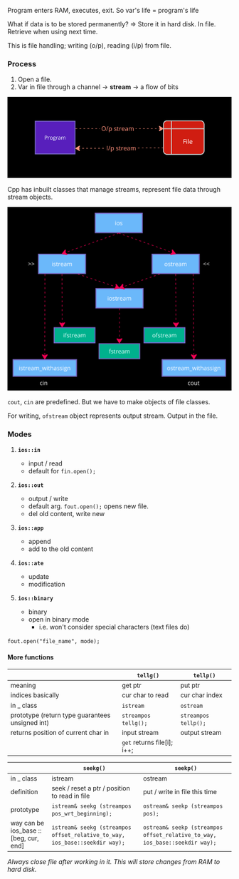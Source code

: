 Program enters RAM, executes, exit. So var's life = program's life

What if data is to be stored permanently?
=> Store it in hard disk. In file.
Retrieve when using next time.

This is file handling; writing (o/p), reading (i/p) from file.

### Process
1. Open a file.
2. Var in file through a channel -> **stream** -> a flow of bits

![](./Pictures/stream.png)

Cpp has inbuilt classes that manage streams, represent file data through stream objects.

![iostream & fstream](./Pictures/ios_f_stream.png)

`cout`, `cin` are predefined. But we have to make objects of file classes.

For writing, `ofstream` object represents output stream. Output in the file.

### Modes

1. **`ios::in`**
    - input / read
    - default for `fin.open();`

2. **`ios::out`**
    - output / write
    - default arg. `fout.open();` opens new file.
    - del old content, write new

3. **`ios::app`**
    - append
    - add to the old content

4. **`ios::ate`**
    - update
    - modification

5. **`ios::binary`**
    - binary
    - open in binary mode
        - i.e. won't consider special characters (text files do)

`fout.open("file_name", mode);`

#### More functions

| | `tellg()` | `tellp()`
| -- | -- | -- |
meaning | get ptr | put ptr
indices basically | cur char to read | cur char index
in _ class | `istream` | `ostream`
prototype (return type guarantees unsigned int) | `streampos tellg();` | `streampos tellp();`
returns position of current char in | input stream | output stream
| | `get` returns file[i]; i++;

| | `seekg()` | `seekp()`
| -- | -- | -- |
in _ class | istream | ostream
| definition | seek / reset a ptr / position to read in file | put / write in file this time
prototype | `istream& seekg (streampos pos_wrt_beginning);` | `ostream& seekp (streampos pos);`
| way can be ios_base :: [beg, cur, end] | `istream& seekg (streampos offset_relative_to_way, ios_base::seekdir way);` | `ostream& seekp (streampos offset_relative_to_way, ios_base::seekdir way);`

*Always close file after working in it. This will store changes from RAM to hard disk.*